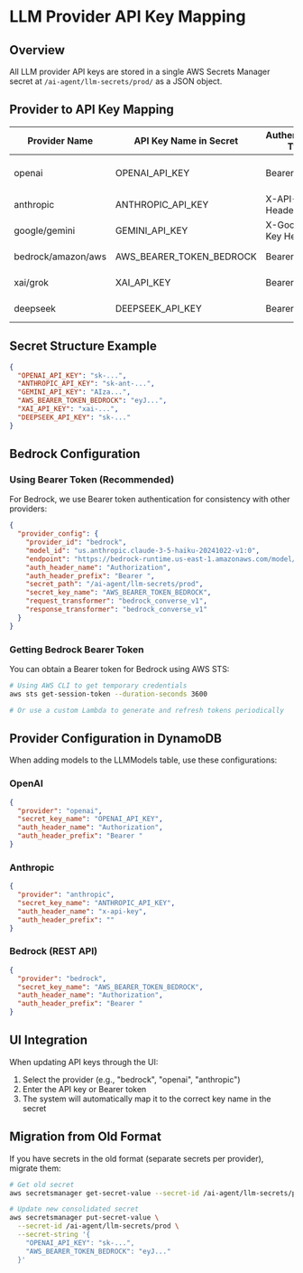 # LLM Provider API Key Mapping

## Overview
All LLM provider API keys are stored in a single AWS Secrets Manager secret at `/ai-agent/llm-secrets/prod/` as a JSON object.

## Provider to API Key Mapping

| Provider Name | API Key Name in Secret | Authentication Type | Notes |
|--------------|------------------------|-------------------|--------|
| openai | OPENAI_API_KEY | Bearer Token | OpenAI GPT models |
| anthropic | ANTHROPIC_API_KEY | X-API-Key Header | Claude models |
| google/gemini | GEMINI_API_KEY | X-Goog-Api-Key Header | Gemini models |
| bedrock/amazon/aws | AWS_BEARER_TOKEN_BEDROCK | Bearer Token | Bedrock REST API |
| xai/grok | XAI_API_KEY | Bearer Token | Grok models |
| deepseek | DEEPSEEK_API_KEY | Bearer Token | DeepSeek models |

## Secret Structure Example

```json
{
  "OPENAI_API_KEY": "sk-...",
  "ANTHROPIC_API_KEY": "sk-ant-...",
  "GEMINI_API_KEY": "AIza...",
  "AWS_BEARER_TOKEN_BEDROCK": "eyJ...",
  "XAI_API_KEY": "xai-...",
  "DEEPSEEK_API_KEY": "sk-..."
}
```

## Bedrock Configuration

### Using Bearer Token (Recommended)
For Bedrock, we use Bearer token authentication for consistency with other providers:

```json
{
  "provider_config": {
    "provider_id": "bedrock",
    "model_id": "us.anthropic.claude-3-5-haiku-20241022-v1:0",
    "endpoint": "https://bedrock-runtime.us-east-1.amazonaws.com/model/us.anthropic.claude-3-5-haiku-20241022-v1:0/converse",
    "auth_header_name": "Authorization",
    "auth_header_prefix": "Bearer ",
    "secret_path": "/ai-agent/llm-secrets/prod",
    "secret_key_name": "AWS_BEARER_TOKEN_BEDROCK",
    "request_transformer": "bedrock_converse_v1",
    "response_transformer": "bedrock_converse_v1"
  }
}
```

### Getting Bedrock Bearer Token
You can obtain a Bearer token for Bedrock using AWS STS:

```bash
# Using AWS CLI to get temporary credentials
aws sts get-session-token --duration-seconds 3600

# Or use a custom Lambda to generate and refresh tokens periodically
```

## Provider Configuration in DynamoDB

When adding models to the LLMModels table, use these configurations:

### OpenAI
```json
{
  "provider": "openai",
  "secret_key_name": "OPENAI_API_KEY",
  "auth_header_name": "Authorization",
  "auth_header_prefix": "Bearer "
}
```

### Anthropic
```json
{
  "provider": "anthropic", 
  "secret_key_name": "ANTHROPIC_API_KEY",
  "auth_header_name": "x-api-key",
  "auth_header_prefix": ""
}
```

### Bedrock (REST API)
```json
{
  "provider": "bedrock",
  "secret_key_name": "AWS_BEARER_TOKEN_BEDROCK",
  "auth_header_name": "Authorization", 
  "auth_header_prefix": "Bearer "
}
```

## UI Integration

When updating API keys through the UI:
1. Select the provider (e.g., "bedrock", "openai", "anthropic")
2. Enter the API key or Bearer token
3. The system will automatically map it to the correct key name in the secret

## Migration from Old Format

If you have secrets in the old format (separate secrets per provider), migrate them:

```bash
# Get old secret
aws secretsmanager get-secret-value --secret-id /ai-agent/llm-secrets/prod/amazon

# Update new consolidated secret
aws secretsmanager put-secret-value \
  --secret-id /ai-agent/llm-secrets/prod \
  --secret-string '{
    "OPENAI_API_KEY": "sk-...",
    "AWS_BEARER_TOKEN_BEDROCK": "eyJ..."
  }'
```